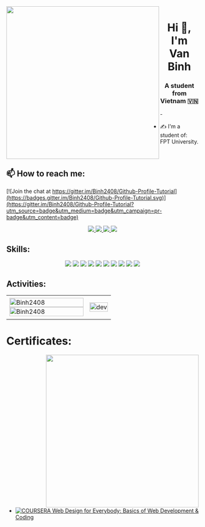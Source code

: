 <img align="left" width="400" src="https://github.githubassets.com/images/modules/profile/profile-first-repo.svg">
<h1 align="center">Hi 👋, I'm Van Binh</h1>
<p align="center">
  <h3 align="center">A student from Vietnam 🇻🇳 </h3>
</p>
-

- ✍ I'm a student of: FPT University.

<br />

## 📫 How to reach me:

[![Join the chat at https://gitter.im/Binh2408/Github-Profile-Tutorial](https://badges.gitter.im/Binh2408/Github-Profile-Tutorial.svg)](https://gitter.im/Binh2408/Github-Profile-Tutorial?utm_source=badge&utm_medium=badge&utm_campaign=pr-badge&utm_content=badge)

<p align="center">
  
  <a href="[https://www.facebook.com/01.tien](https://www.facebook.com/profile.php?id=100033855937201)" alt="Facebook">
    <img src="https://img.icons8.com/fluent/48/000000/facebook-new.png" target="_blank" />
  </a> 
  <a href="https://github.com/Binh2408" alt="Github">
    <img src="https://img.icons8.com/fluent/48/000000/github.png"/>
  </a> 
  <a href="[https://www.youtube.com/channel/UCaRr1SjyHm61RrLY-DIBm1g](https://www.youtube.com/channel/UCTTy4kSnskoJkKbFf3JvRdQ)" alt="Youtube channel" target="_blank" >
    <img src="https://img.icons8.com/fluent/48/000000/youtube-play.png"/>
  </a>
 
  <a href="mailto:binhnvde160601@fpt.edu.vn" alt="Email">
    <img src="https://img.icons8.com/fluent/48/000000/mailing.png"/>
  </a>
</p>

## Skills:
<p align="center">
 
  <img src="https://img.icons8.com/color/48/000000/mysql-logo.png"/>
  <img src="https://img.icons8.com/color/48/000000/mongodb.png"/>
  <img src="https://img.icons8.com/fluent/48/000000/matlab.png"/>
  <img src="https://img.icons8.com/color/48/000000/git.png"/>
  <img src="https://img.icons8.com/color/48/000000/github-2.png"/>
  <img src="https://img.icons8.com/color/48/000000/visual-studio-code-2019.png"/>
  <img src="https://img.icons8.com/color/48/null/visual-studio--v2.png"/>
  <img src="https://img.icons8.com/dusk/48/000000/anaconda.png"/>
  <img src="https://img.icons8.com/fluent/48/000000/spyder-ide.png"/>
  <img src="https://img.icons8.com/color/48/000000/trello.png"/>
</p>

## Activities:

<table style="width:100%;">
  <tr>
    <td>
      <img src="https://github-readme-stats.vercel.app/api/top-langs/?username=Binh2408&bg_color=FFFFFF00&text_color=179fa3&layout=compact&hide=CSS&langs_count=10&custom_title=Top%20ngôn%20ngữ%20được%20dùng" alt="Binh2408" width="100%"/>
      <img src="https://github-readme-stats.vercel.app/api?username=Binh2408&bg_color=FFFFFF00&text_color=179fa3&show_icons=true&count_private=true&include_all_commits=true&custom_title=Hoạt%20động%20trên%20Github" alt="Binh2408" width="100%"/>
    </td>
    <td>
      <p align="center"> 
        <img src="https://cdn.dribbble.com/users/1059583/screenshots/4171367/coding-freak.gif" alt="dev" width="100%"/>
      </p>
    </td>
  </tr>
</table>

# Certificates:

<img align="right" width="400" src="https://github.githubassets.com/images/modules/profile/profile-joined-github.svg">

- [![COURSERA](https://img.shields.io/badge/-COURSERA-green) Web Design for Everybody:
Basics of Web
Development & Coding]([https://www.coursera.org/account/accomplishments/specialization/certificate/ZHQMYPBDNP3N](https://www.coursera.org/account/accomplishments/specialization/certificate/ZHQMYPBDNP3N))
